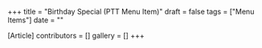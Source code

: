 +++
title = "Birthday Special (PTT Menu Item)"
draft = false
tags = ["Menu Items"]
date = ""

[Article]
contributors = []
gallery = []
+++